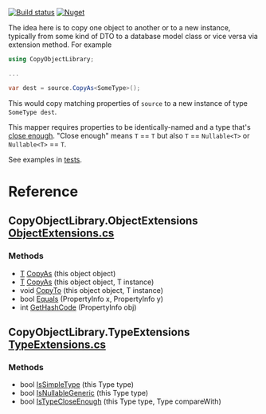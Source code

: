 [![Build status](https://ci.appveyor.com/api/projects/status/43ykvn36cq4u67mu?svg=true)](https://ci.appveyor.com/project/adamosoftware/copyobject)
[![Nuget](https://img.shields.io/nuget/v/AO.CopyObject)](https://www.nuget.org/packages/AO.CopyObject/)

The idea here is to copy one object to another or to a new instance, typically from some kind of DTO to a database model class or vice versa via extension method. For example

```csharp
using CopyObjectLibrary;

...

var dest = source.CopyAs<SomeType>();
```
This would copy matching properties of `source` to a new instance of type `SomeType dest`.

This mapper requires properties to be identically-named and a type that's [close enough](https://github.com/adamfoneil/CopyObject/blob/master/CopyObject/TypeExtensions.cs#L12). "Close enough" means `T` == `T` but also `T` == `Nullable<T>` or `Nullable<T>` == `T`.

See examples in [tests](https://github.com/adamfoneil/CopyObject/blob/master/Testing/CopyTests.cs).

# Reference
## CopyObjectLibrary.ObjectExtensions [ObjectExtensions.cs](https://github.com/adamfoneil/CopyObject/blob/master/CopyObject/ObjectExtensions.cs#L7)
### Methods
- [T](https://github.com/adamfoneil/CopyObject/blob/master/CopyObject/ObjectExtensions.cs#L14) [CopyAs](https://github.com/adamfoneil/CopyObject/blob/master/CopyObject/ObjectExtensions.cs#L14)
 (this object object)
- [T](https://github.com/adamfoneil/CopyObject/blob/master/CopyObject/ObjectExtensions.cs#L20) [CopyAs](https://github.com/adamfoneil/CopyObject/blob/master/CopyObject/ObjectExtensions.cs#L20)<T>
 (this object object, T instance)
- void [CopyTo](https://github.com/adamfoneil/CopyObject/blob/master/CopyObject/ObjectExtensions.cs#L39)<T>
 (this object object, T instance)
- bool [Equals](https://github.com/adamfoneil/CopyObject/blob/master/CopyObject/ObjectExtensions.cs#L43)
 (PropertyInfo x, PropertyInfo y)
- int [GetHashCode](https://github.com/adamfoneil/CopyObject/blob/master/CopyObject/ObjectExtensions.cs#L46)
 (PropertyInfo obj)

## CopyObjectLibrary.TypeExtensions [TypeExtensions.cs](https://github.com/adamfoneil/CopyObject/blob/master/CopyObject/TypeExtensions.cs#L6)
### Methods
- bool [IsSimpleType](https://github.com/adamfoneil/CopyObject/blob/master/CopyObject/TypeExtensions.cs#L8)
 (this Type type)
- bool [IsNullableGeneric](https://github.com/adamfoneil/CopyObject/blob/master/CopyObject/TypeExtensions.cs#L10)
 (this Type type)
- bool [IsTypeCloseEnough](https://github.com/adamfoneil/CopyObject/blob/master/CopyObject/TypeExtensions.cs#L12)
 (this Type type, Type compareWith)
